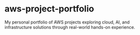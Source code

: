 # aws-project-portfolio
My personal portfolio of AWS projects exploring cloud, AI, and infrastructure solutions through real-world hands-on experience.
